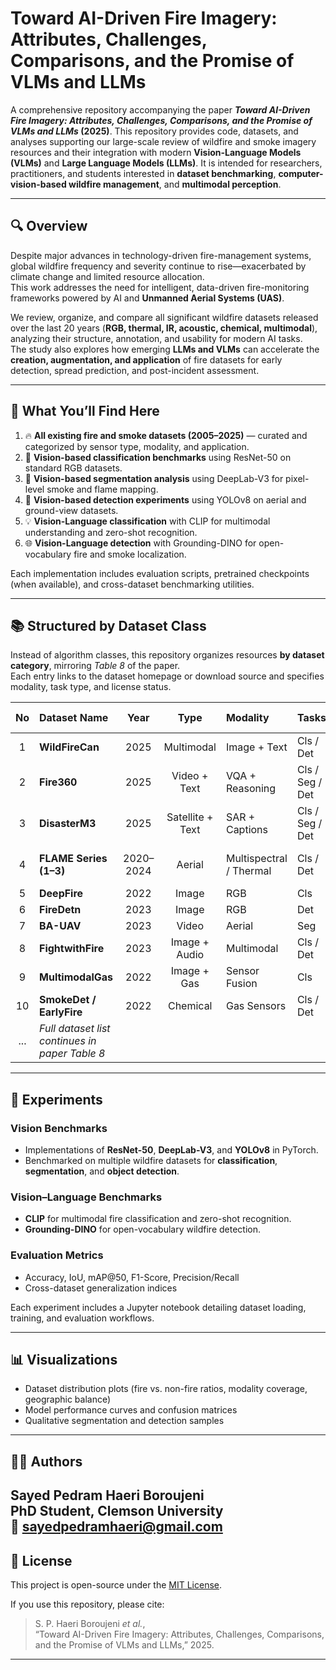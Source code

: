 # Toward AI-Driven Fire Imagery: Attributes, Challenges, Comparisons, and the Promise of VLMs and LLMs  

A comprehensive repository accompanying the paper **_Toward AI-Driven Fire Imagery: Attributes, Challenges, Comparisons, and the Promise of VLMs and LLMs_ (2025)**. This repository provides code, datasets, and analyses supporting our large-scale review of wildfire and smoke imagery resources and their integration with modern **Vision-Language Models (VLMs)** and **Large Language Models (LLMs)**. It is intended for researchers, practitioners, and students interested in **dataset benchmarking**, **computer-vision-based wildfire management**, and **multimodal perception**.

---

## 🔍 Overview  

Despite major advances in technology-driven fire-management systems, global wildfire frequency and severity continue to rise—exacerbated by climate change and limited resource allocation.  
This work addresses the need for intelligent, data-driven fire-monitoring frameworks powered by AI and **Unmanned Aerial Systems (UAS)**.  

We review, organize, and compare all significant wildfire datasets released over the last 20 years (**RGB, thermal, IR, acoustic, chemical, multimodal**), analyzing their structure, annotation, and usability for modern AI tasks.  
The study also explores how emerging **LLMs and VLMs** can accelerate the **creation, augmentation, and application** of fire datasets for early detection, spread prediction, and post-incident assessment.

---

## 📌 What You’ll Find Here  

1. 🔥 **All existing fire and smoke datasets (2005–2025)** — curated and categorized by sensor type, modality, and application.  
2. 🧠 **Vision-based classification benchmarks** using ResNet-50 on standard RGB datasets.  
3. 🧩 **Vision-based segmentation analysis** using DeepLab-V3 for pixel-level smoke and flame mapping.  
4. 🎯 **Vision-based detection experiments** using YOLOv8 on aerial and ground-view datasets.  
5. 💡 **Vision-Language classification** with CLIP for multimodal understanding and zero-shot recognition.  
6. 🌐 **Vision-Language detection** with Grounding-DINO for open-vocabulary fire and smoke localization.  

Each implementation includes evaluation scripts, pretrained checkpoints (when available), and cross-dataset benchmarking utilities.

---

## 📚 Structured by Dataset Class  

Instead of algorithm classes, this repository organizes resources **by dataset category**, mirroring *Table 8* of the paper.  
Each entry links to the dataset homepage or download source and specifies modality, task type, and license status.  

| No | Dataset Name | Year | Type | Modality | Tasks | Download Link |
|:--:|:--------------|:----:|:----:|:----------|:------|:--------------|
| 1 | **WildFireCan** | 2025 | Multimodal | Image + Text | Cls / Det | [Download](https://github.com/Multimodal-Social-Media-Data-Analysis/WildfireCanMMD-Multimedia-Classification-on-user-generated-content-During-Wildfires-in-Canada) |
| 2 | **Fire360** | 2025 | Video + Text | VQA + Reasoning | Cls / Seg / Det | [Download](https://uofi.app.box.com/v/fire360dataset) |
| 3 | **DisasterM3** | 2025 | Satellite + Text | SAR + Captions | Cls / Seg / Det | [Download](https://data.mendeley.com/datasets/zkwgkjkjn9/2) |
| 4 | **FLAME Series (1–3)** | 2020–2024 | Aerial | Multispectral / Thermal | Cls / Det | Available upon request |
| 5 | **DeepFire** | 2022 | Image | RGB | Cls | [Download](https://data.mendeley.com/datasets/6x4cgwhd7z/1) |
| 6 | **FireDetn** | 2023 | Image | RGB | Det | N/A |
| 7 | **BA-UAV** | 2023 | Video | Aerial | Seg | N/A |
| 8 | **FightwithFire** | 2023 | Image + Audio | Multimodal | Cls / Det | N/A |
| 9 | **MultimodalGas** | 2022 | Image + Gas | Sensor Fusion | Cls | N/A |
| 10 | **SmokeDet / EarlyFire** | 2022 | Chemical | Gas Sensors | Cls / Det | N/A |
| ... | *Full dataset list continues in paper Table 8* |  |  |  |  |  |

---

## 🧪 Experiments  

### Vision Benchmarks  
- Implementations of **ResNet-50**, **DeepLab-V3**, and **YOLOv8** in PyTorch.  
- Benchmarked on multiple wildfire datasets for **classification**, **segmentation**, and **object detection**.  

### Vision–Language Benchmarks  
- **CLIP** for multimodal fire classification and zero-shot recognition.  
- **Grounding-DINO** for open-vocabulary wildfire detection.  

### Evaluation Metrics  
- Accuracy, IoU, mAP@50, F1-Score, Precision/Recall  
- Cross-dataset generalization indices  

Each experiment includes a Jupyter notebook detailing dataset loading, training, and evaluation workflows.

---

## 📊 Visualizations  

- Dataset distribution plots (fire vs. non-fire ratios, modality coverage, geographic balance)  
- Model performance curves and confusion matrices  
- Qualitative segmentation and detection samples  

---

## 🧑‍💻 Authors  

**Sayed Pedram Haeri Boroujeni**  
PhD Student, Clemson University  
📧 [sayedpedramhaeri@gmail.com](mailto:sayedpedramhaeri@gmail.com)  
---

## 📄 License  

This project is open-source under the [MIT License](LICENSE).  

If you use this repository, please cite:  

> S. P. Haeri Boroujeni *et al.*,  
> “Toward AI-Driven Fire Imagery: Attributes, Challenges, Comparisons, and the Promise of VLMs and LLMs,” 2025.  

---

